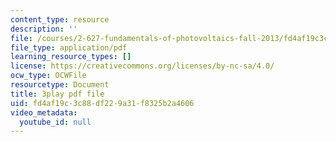 ```yaml
---
content_type: resource
description: ''
file: /courses/2-627-fundamentals-of-photovoltaics-fall-2013/fd4af19c3c88df229a31f8325b2a4606_a6NFLJ082vI.pdf
file_type: application/pdf
learning_resource_types: []
license: https://creativecommons.org/licenses/by-nc-sa/4.0/
ocw_type: OCWFile
resourcetype: Document
title: 3play pdf file
uid: fd4af19c-3c88-df22-9a31-f8325b2a4606
video_metadata:
  youtube_id: null
---
```

